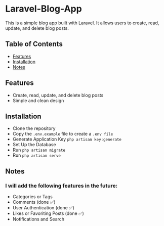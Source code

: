 # Laravel-Blog-App

This is a simple blog app built with Laravel. It allows users to create, read, update, and delete blog posts.

## Table of Contents

* [Features](#features)
* [Installation](#installation)
* [Notes](#notes)


## Features

* Create, read, update, and delete blog posts
* Simple and clean design

## Installation

* Clone the repository
* Copy the `.env.example` file to create a `.env file`
* Generate Application Key `php artisan key:generate`
* Set Up the Database
* Run `php artisan migrate`
* Run `php artisan serve`

## Notes
### I will add the following features in the future:
* Categories or Tags
* Comments (done ✅)
* User Authentication (done ✅)
* Likes or Favoriting Posts (done ✅)
* Notifications and Search



